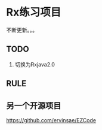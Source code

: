  # Rx练习项目
不断更新。。。

 ## TODO
 1. 切换为Rxjava2.0 

 ## RULE
 
 ## 另一个开源项目

https://github.com/ervinsae/EZCode